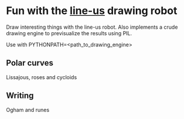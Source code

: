 # Fun with the [line-us](https://www.line-us.com/) drawing robot

Draw interesting things with the line-us robot.
Also implements a crude drawing engine to previsualize the results using PIL.

Use with PYTHONPATH=<path_to_drawing_engine>

## Polar curves
Lissajous, roses and cycloids

## Writing
Ogham and runes

